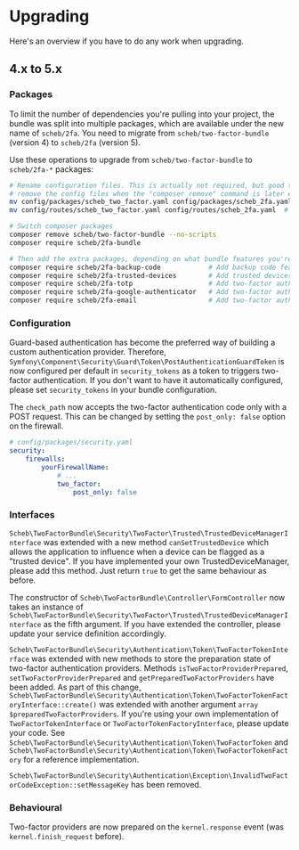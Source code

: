 Upgrading
=========

Here's an overview if you have to do any work when upgrading.

## 4.x to 5.x

### Packages

To limit the number of dependencies you're pulling into your project, the bundle was split into multiple packages, which
are available under the new name of `scheb/2fa`. You need to migrate from `scheb/two-factor-bundle` (version 4) to
`scheb/2fa` (version 5).

Use these operations to upgrade from `scheb/two-factor-bundle` to `scheb/2fa-*` packages:

```bash
# Rename configuration files. This is actually not required, but good to do for consistency. Also, Symfony Flex doesn't
# remove the config files when the "composer remove" command is later executed.
mv config/packages/scheb_two_factor.yaml config/packages/scheb_2fa.yaml
mv config/routes/scheb_two_factor.yaml config/routes/scheb_2fa.yaml  # Might not exist, then ignore.

# Switch composer packages
composer remove scheb/two-factor-bundle --no-scripts
composer require scheb/2fa-bundle

# Then add the extra packages, depending on what bundle features you're using in your application:
composer require scheb/2fa-backup-code            # Add backup code feature
composer require scheb/2fa-trusted-devices        # Add trusted devices feature
composer require scheb/2fa-totp                   # Add two-factor authentication using TOTP
composer require scheb/2fa-google-authenticator   # Add two-factor authentication with Google Authenticator
composer require scheb/2fa-email                  # Add two-factor authentication using email
```

### Configuration

Guard-based authentication has become the preferred way of building a custom authentication provider. Therefore,
`Symfony\Component\Security\Guard\Token\PostAuthenticationGuardToken` is now configured per default in `security_tokens`
as a token to triggers two-factor authentication. If you don't want to have it automatically configured, please set
`security_tokens` in your bundle configuration.

The `check_path` now accepts the two-factor authentication code only with a POST request. This can be changed by setting
the `post_only: false` option on the firewall.

```yaml
# config/packages/security.yaml
security:
    firewalls:
        yourFirewallName:
            # ...
            two_factor:
                post_only: false
```

### Interfaces

`Scheb\TwoFactorBundle\Security\TwoFactor\Trusted\TrustedDeviceManagerInterface` was extended with a new method
`canSetTrustedDevice` which allows the application to influence when a device can be flagged as a "trusted device". If
you have implemented your own TrustedDeviceManager, please add this method. Just return `true` to get the same behaviour
as before.

The constructor of `Scheb\TwoFactorBundle\Controller\FormController` now takes an instance of
`Scheb\TwoFactorBundle\Security\TwoFactor\Trusted\TrustedDeviceManagerInterface` as the fifth argument. If you have
extended the controller, please update your service definition accordingly.

`Scheb\TwoFactorBundle\Security\Authentication\Token\TwoFactorTokenInterface` was extended with new methods to store the
preparation state of two-factor authentication providers. Methods `isTwoFactorProviderPrepared`,
`setTwoFactorProviderPrepared` and `getPreparedTwoFactorProviders` have been added. As part of this change,
`Scheb\TwoFactorBundle\Security\Authentication\Token\TwoFactorTokenFactoryInterface::create()` was extended with another
argument `array $preparedTwoFactorProviders`. If you're using your own implementation of `TwoFactorTokenInterface` or
`TwoFactorTokenFactoryInterface`, please update your code. See
`Scheb\TwoFactorBundle\Security\Authentication\Token\TwoFactorToken` and
`Scheb\TwoFactorBundle\Security\Authentication\Token\TwoFactorTokenFactory` for a reference implementation.

`Scheb\TwoFactorBundle\Security\Authentication\Exception\InvalidTwoFactorCodeException::setMessageKey` has been removed.

### Behavioural

Two-factor providers are now prepared on the `kernel.response` event (was `kernel.finish_request` before).
